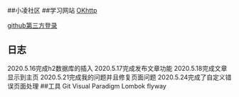 ##小凌社区
##学习网站
[OKhttp](https://square.github.io/okhttp/)

[github第三方登录](https://developer.github.com/apps/building-oauth-apps/authorizing-oauth-apps/)
## 日志
2020.5.16完成h2数据库的插入
2020.5.17完成发布文章功能
2020.5.18完成文章显示到主页
2020.5.21完成我的问题并且修复页面问题
2020.5.24完成了自定义错误页面处理
##工具
Git 
Visual Paradigm
Lombok
flyway
